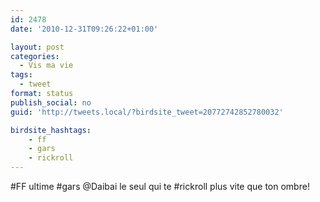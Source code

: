 ```yaml
---
id: 2478
date: '2010-12-31T09:26:22+01:00'

layout: post
categories:
  - Vis ma vie
tags:
  - tweet
format: status
publish_social: no
guid: 'http://tweets.local/?birdsite_tweet=20772742852780032'

birdsite_hashtags:
    - ff
    - gars
    - rickroll
---
```


\#FF ultime #gars @Daibai le seul qui te #rickroll plus vite que ton ombre!